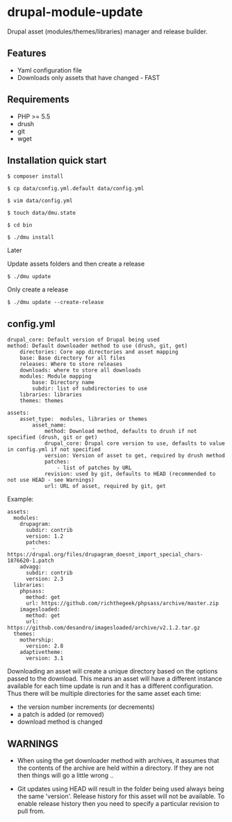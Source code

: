 drupal-module-update
====================

Drupal asset (modules/themes/libraries) manager and release builder.

Features
--------

* Yaml configuration file
* Downloads only assets that have changed - FAST

Requirements
------------

* PHP >= 5.5
* drush
* git
* wget

Installation quick start
------------------------

	$ composer install

	$ cp data/config.yml.default data/config.yml

	$ vim data/config.yml

	$ touch data/dmu.state

	$ cd bin

	$ ./dmu install

Later

Update assets folders and then create a release

	$ ./dmu update

Only create a release

	$ ./dmu update --create-release

config.yml
----------

	drupal_core: Default version of Drupal being used
	method: Default downloader method to use (drush, git, get)
		directories: Core app directories and asset mapping
		base: Base directory for all files
		releases: Where to store releases
		downloads: where to store all downloads
		modules: Module mapping
			base: Directory name
			subdir: list of subdirectories to use
		libraries: libraries
		themes: themes

	assets:
		asset_type:  modules, libraries or themes
			asset_name: 
				method: Download method, defaults to drush if not specified (drush, git or get)
				drupal_core: Drupal core version to use, defaults to value in config.yml if not specified
				version: Version of asset to get, required by drush method
				patches:
					- list of patches by URL
				revision: used by git, defaults to HEAD (recommended to not use HEAD - see Warnings)
				url: URL of asset, required by git, get

Example:

	assets:
	  modules:
	    drupagram:
	      subdir: contrib
	      version: 1.2
	      patches:
	        - https://drupal.org/files/drupagram_doesnt_import_special_chars-1876620-1.patch
	    advagg:
	      subdir: contrib
	      version: 2.3
	  libraries:
	    phpsass:
	      method: get
	      url: https://github.com/richthegeek/phpsass/archive/master.zip
	    imagesloaded:
	      method: get
	      url: https://github.com/desandro/imagesloaded/archive/v2.1.2.tar.gz
	  themes:
	    mothership:
	      version: 2.8
	    adaptivetheme:
	      version: 3.1


Downloading an asset will create a unique directory based on the options passed to the download.
This means an asset will have a different instance available for each time update is run and it has a different configuration.
Thus there will be multiple directories for the same asset each time:
- the version number increments (or decrements)
- a patch is added (or removed)
- download method is changed


WARNINGS
--------

- When using the get downloader method with archives, it assumes that the contents of the archive are held within a directory.  If they are not then things will go a little wrong ..

- Git updates using HEAD will result in the folder being used always being the same 'version'.  Release history for this asset will not be available. To enable release history then you need to specify a particular revision to pull from.
